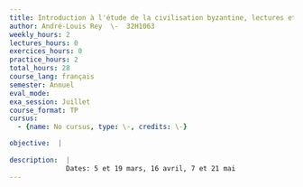 ```yaml
---
title: Introduction à l'étude de la civilisation byzantine, lectures et travaux complémentaires
author: André-Louis Rey  \-  32H1063
weekly_hours: 2
lectures_hours: 0
exercices_hours: 0
practice_hours: 2
total_hours: 28
course_lang: français
semester: Annuel
eval_mode: 
exa_session: Juillet
course_format: TP
cursus:
  - {name: No cursus, type: \-, credits: \-}

objective:  |
            
description:  |
              Dates: 5 et 19 mars, 16 avril, 7 et 21 mai
---
```

